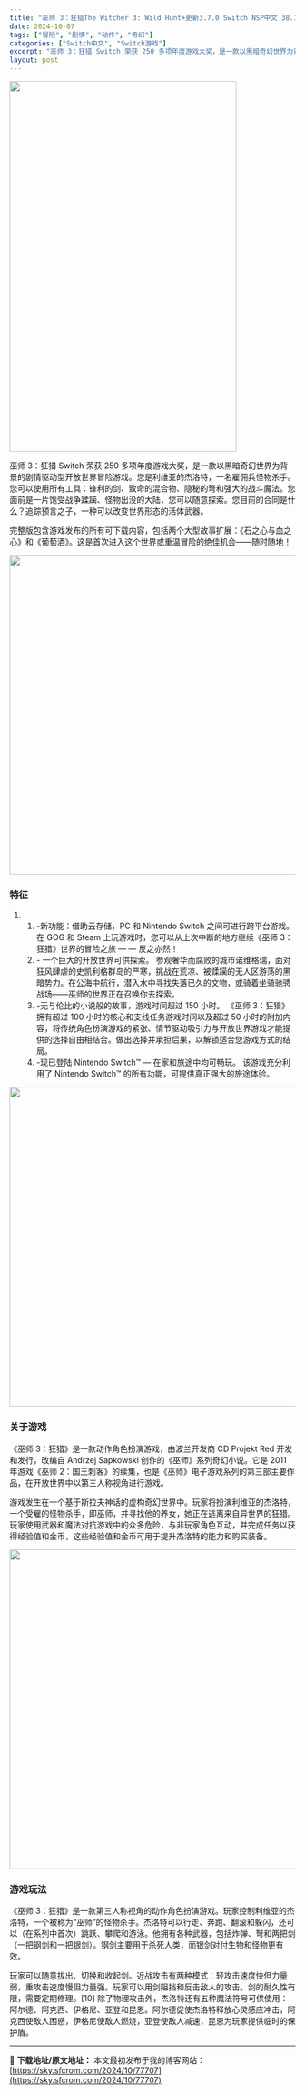 ```yaml
---
title: "巫师 3：狂猎The Witcher 3: Wild Hunt+更新3.7.0 Switch NSP中文 38.17G"
date: 2024-10-07
tags: ["冒险", "剧情", "动作", "奇幻"]
categories: ["Switch中文", "Switch游戏"]
excerpt: "巫师 3：狂猎 Switch 荣获 250 多项年度游戏大奖，是一款以黑暗奇幻世界为背景的剧情驱动型开放世界冒险游戏。您是利维亚的杰洛特，一名雇佣兵怪物杀手。您可以使用所有工具：锋利的剑、致命的混合物、隐秘的弩和强大的战斗魔法。您面前是一片饱受战争蹂躏、怪物出没的大陆，您可以随意探索。您目前的合同是&hellip;"
layout: post
---
```


<img class="aligncenter size-full wp-image-77708" src="https://sky.sfcrom.com/wp-content/uploads/2024/10/2024100706150155.webp" alt="" width="400" height="652" />

巫师 3：狂猎 Switch 荣获 250 多项年度游戏大奖，是一款以黑暗奇幻世界为背景的剧情驱动型开放世界冒险游戏。您是利维亚的杰洛特，一名雇佣兵怪物杀手。您可以使用所有工具：锋利的剑、致命的混合物、隐秘的弩和强大的战斗魔法。您面前是一片饱受战争蹂躏、怪物出没的大陆，您可以随意探索。您目前的合同是什么？追踪预言之子，一种可以改变世界形态的活体武器。

完整版包含游戏发布的所有可下载内容，包括两个大型故事扩展：《石之心与血之心》和《葡萄酒》。这是首次进入这个世界或重温冒险的绝佳机会——随时随地！

<img class="aligncenter size-full wp-image-77711" src="https://sky.sfcrom.com/wp-content/uploads/2024/10/2024100706150355.webp" alt="" width="1000" height="562" />
<h3>特征</h3>
<ol>
 	<li data-rocket-lazy-bg-c42c00aa-7b56-4d17-bdb8-c574f2dc0eb6="loaded">
<ol>
 	<li data-rocket-lazy-bg-c42c00aa-7b56-4d17-bdb8-c574f2dc0eb6="loaded">-新功能：借助云存储，PC 和 Nintendo Switch 之间可进行跨平台游戏。
在 GOG 和 Steam 上玩游戏时，您可以从上次中断的地方继续《巫师 3：狂猎》世界的冒险之旅 — — 反之亦然！</li>
 	<li data-rocket-lazy-bg-c42c00aa-7b56-4d17-bdb8-c574f2dc0eb6="loaded">- 一个巨大的开放世界可供探索。
参观奢华而腐败的城市诺维格瑞，面对狂风肆虐的史凯利格群岛的严寒，挑战在荒凉、被蹂躏的无人区游荡的黑暗势力。在公海中航行，潜入水中寻找失落已久的文物，或骑着坐骑驰骋战场——巫师的世界正在召唤你去探索。</li>
 	<li data-rocket-lazy-bg-c42c00aa-7b56-4d17-bdb8-c574f2dc0eb6="loaded">-无与伦比的小说般的故事，游戏时间超过 150 小时。
《巫师 3：狂猎》拥有超过 100 小时的核心和支线任务游戏时间以及超过 50 小时的附加内容，将传统角色扮演游戏的紧张、情节驱动吸引力与开放世界游戏才能提供的选择自由相结合。做出选择并承担后果，以解锁适合您游戏方式的结局。</li>
 	<li data-rocket-lazy-bg-c42c00aa-7b56-4d17-bdb8-c574f2dc0eb6="loaded">-现已登陆 Nintendo Switch™ — 在家和旅途中均可畅玩。
该游戏充分利用了 Nintendo Switch™ 的所有功能，可提供真正强大的旅途体验。</li>
</ol>
</li>
</ol>
<img class="aligncenter size-full wp-image-77709" src="https://sky.sfcrom.com/wp-content/uploads/2024/10/2024100706150250.webp" alt="" width="1000" height="562" />
<h3>关于游戏</h3>
《巫师 3：狂猎》是一款动作角色扮演游戏，由波兰开发商 CD Projekt Red 开发和发行，改编自 Andrzej Sapkowski 创作的《巫师》系列奇幻小说。它是 2011 年游戏《巫师 2：国王刺客》的续集，也是《巫师》电子游戏系列的第三部主要作品，在开放世界中以第三人称视角进行游戏。

游戏发生在一个基于斯拉夫神话的虚构奇幻世界中。玩家将扮演利维亚的杰洛特，一个受雇的怪物杀手，即巫师，并寻找他的养女，她正在逃离来自异世界的狂猎。玩家使用武器和魔法对抗游戏中的众多危险，与非玩家角色互动，并完成任务以获得经验值和金币，这些经验值和金币可用于提升杰洛特的能力和购买装备。

<img class="aligncenter size-full wp-image-77710" src="https://sky.sfcrom.com/wp-content/uploads/2024/10/2024100706150245.webp" alt="" width="1000" height="562" />
<h3>游戏玩法</h3>
《巫师 3：狂猎》是一款第三人称视角的动作角色扮演游戏。玩家控制利维亚的杰洛特，一个被称为“巫师”的怪物杀手。杰洛特可以行走、奔跑、翻滚和躲闪，还可以（在系列中首次）跳跃、攀爬和游泳。他拥有各种武器，包括炸弹、弩和两把剑（一把钢剑和一把银剑）。钢剑主要用于杀死人类，而银剑对付生物和怪物更有效。

玩家可以随意拔出、切换和收起剑。近战攻击有两种模式：轻攻击速度快但力量弱，重攻击速度慢但力量强。玩家可以用剑阻挡和反击敌人的攻击。剑的耐久性有限，需要定期修理。[10] 除了物理攻击外，杰洛特还有五种魔法符号可供使用：阿尔德、阿克西、伊格尼、亚登和昆恩。阿尔德促使杰洛特释放心灵感应冲击，阿克西使敌人困惑，伊格尼使敌人燃烧，亚登使敌人减速，昆恩为玩家提供临时的保护盾。

---
📖 **下载地址/原文地址：** 本文最初发布于我的博客网站：[https://sky.sfcrom.com/2024/10/77707](https://sky.sfcrom.com/2024/10/77707)
